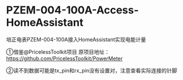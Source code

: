 # PZEM-004-100A-Access-HomeAssistant
培正电表PZEM-004-100A接入HomeAssistant实现电能计量

①借鉴@PricelessToolkit项目 
原项目地址：https://github.com/PricelessToolkit/PowerMeter

②读不到数据可能是tx_pin和rx_pin没有设置对，注意查看实际连接的针脚

